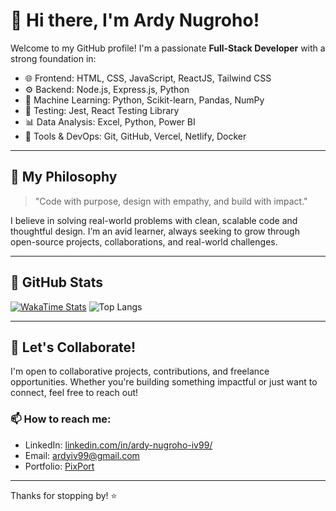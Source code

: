 # 🚀 Hi there, I'm Ardy Nugroho!

Welcome to my GitHub profile! I'm a passionate **Full-Stack Developer** with a strong foundation in:

* 🌐 Frontend: HTML, CSS, JavaScript, ReactJS, Tailwind CSS
* ⚙️ Backend: Node.js, Express.js, Python
* 🧠 Machine Learning: Python, Scikit-learn, Pandas, NumPy
* 🧪 Testing: Jest, React Testing Library
* 📊 Data Analysis: Excel, Python, Power BI
* 🧰 Tools & DevOps: Git, GitHub, Vercel, Netlify, Docker

---

## 🧠 My Philosophy

> "Code with purpose, design with empathy, and build with impact."

I believe in solving real-world problems with clean, scalable code and thoughtful design. I’m an avid learner, always seeking to grow through open-source projects, collaborations, and real-world challenges.

---

## 🧾 GitHub Stats

[![WakaTime Stats](https://github-readme-stats.vercel.app/api/wakatime?username=vierkzme&theme=tokyonight)](https://wakatime.com/@vierkzme)
![Top Langs](https://github-readme-stats.vercel.app/api/top-langs/?username=vierkzme&layout=compact&theme=tokyonight)


---

## 🤝 Let's Collaborate!

I'm open to collaborative projects, contributions, and freelance opportunities. Whether you're building something impactful or just want to connect, feel free to reach out!

### 📫 How to reach me:

* LinkedIn: [linkedin.com/in/ardy-nugroho-iv99/](https://linkedin.com/in/ardy-nugroho-iv99)
* Email: [ardyiv99@gmail.com](mailto:ardyiv99@gmail.com)
* Portfolio: [PixPort](https://pixport.vercel.app/)

---

Thanks for stopping by! ⭐
